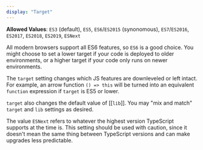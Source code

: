 ```yaml
---
display: "Target"
---
```


**Allowed Values**: `ES3` (default), `ES5`, `ES6`/`ES2015` (synonomous), `ES7`/`ES2016`, `ES2017`, `ES2018`, `ES2019`, `ESNext`

All modern browsers support all ES6 features, so `ES6` is a good choice.
You might choose to set a lower target if your code is deployed to older environments, or a higher target if your code only runs on newer environments.

The `target` setting changes which JS features are downleveled or left intact.
For example, an arrow function `() => this` will be turned into an equivalent `function` expression if `target` is ES5 or lower.

`target` also changes the default value of [[`lib`]].
You may "mix and match" `target` and `lib` settings as desired.

The value `ESNext` refers to whatever the highest version TypeScript supports at the time is.
This setting should be used with caution, since it doesn't mean the same thing between TypeScript versions and can make upgrades less predictable.
